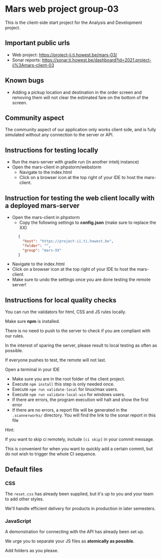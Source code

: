 # Mars web project group-03
This is the client-side start project for the Analysis and Development project.

## Important public urls  
* Web project: https://project-ii.ti.howest.be/mars-03/
* Sonar reports: https://sonar.ti.howest.be/dashboard?id=2021.project-ii%3Amars-client-03

## Known bugs
 - Adding a pickup location and destination in the order screen and removing them will not clear the estimated fare on the bottom of the screen.

## Community aspect
The community aspect of our application only works client side, and is fully simulated without any connection to the server or API.

## Instructions for testing locally
* Run the mars-server with gradle run (in another intelij instance)
* Open the mars-client in phpstorm/webstorm
  * Navigate to the index.html
  * Click on a browser icon at the top right of your IDE to host the mars-client.
  
## Instruction for testing the web client locally with a deployed mars-server
* Open the mars-client in phpstorm
  * Copy the following settings to **config.json** (make sure to replace the XX)
```json
      {
        "host": "https://project-ii.ti.howest.be",
        "folder": "",
        "group": "mars-XX"
      }
```
  * Navigate to the index.html
  * Click on a browser icon at the top right of your IDE to host the mars-client.
  * Make sure to undo the settings once you are done testing the remote server!

## Instructions for local quality checks
You can run the validators for html, CSS and JS rules locally. 

Make sure **npm** is installed.

There is no need to push to the server to check if you are compliant with our rules. 

In the interest of sparing the server, please result to local testing as often as possible. 

If everyone pushes to test, the remote will not last. 

Open a terminal in your IDE
  - Make sure you are in the root folder of the client project.
  - Execute `npm install` this step is only needed once.
  - Execute `npm run validate-local` for linux/max users.
  - Execute `npm run validate-local-win` for windows users. 
  - If there are errors, the program execution will halt and show the first error
  - If there are no errors, a report file will be generated in the `.scannerworks/` directory. You will find the link to the sonar report in this file 

Hint:

If you want to skip ci remotely, include `[ci skip]` in your commit message. 

This is convenient for when you want to quickly add a certain commit, but do not wish to trigger the whole CI sequence. 

## Default files

### CSS 
The `reset.css` has already been supplied, but it's up to you and your team to add other styles. 

We'll handle efficient delivery for products in production in later semesters. 

### JavaScript
A demonstration for connecting with the API has already been set up. 

We urge you to separate your JS files as **atomically as possible**. 

Add folders as you please.  